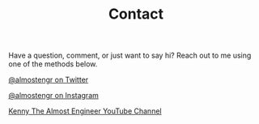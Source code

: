 ﻿---
title: Contact
description: Information about how to contact Kenny Robinson.
---

Have a question, comment, or just want to say hi? Reach out to me using one of the methods below.

<a href="https://twitter.com/almostengr" target="_blank">@almostengr on Twitter</a>

<a href="https://instagram.com/almostengr" target="_blank">@almostengr on Instagram</a>

<a href="https://www.youtube.com/c/kennythealmostengineer?sub_confirmation=1" target="_blank">Kenny The Almost Engineer YouTube Channel</a>
